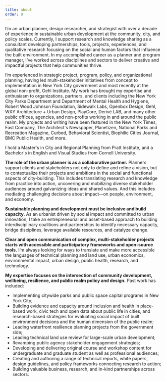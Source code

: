 ```yaml
---
title: about
order: 0
---
```

I’m an urban planner, design researcher, and strategist with over a decade of experience in sustainable urban development at the community, city, and policy scales. Currently, I support research and knowledge sharing as a consultant developing partnerships, tools, projects, experiences, and qualitative research focusing on the social and human factors that influence the built environment. In my accomplished career as a planner and program manager, I’ve worked across disciplines and sectors to deliver creative and impactful projects that help communities thrive.

I’m experienced in strategic project, program, policy, and organizational planning, having led multi-stakeholder initiatives from concept to implementation in New York City government and most recently at the global non-profit, Gehl Institute. My work has brought my expertise and enthusiasm to organizations, partners, and clients including the New York City Parks Department and Department of Mental Health and Hygiene, Robert Wood Johnson Foundation, Sidewalk Labs, Openbox Design, Gehl, WXY Architecture + Urban Design, PlayCore, Derivé LAB, and many other public offices, agencies, and non-profits working in and around the public realm. My projects and writing have been featured in the New York Times, Fast Company, The Architect's Newspaper, Planetizen, National Parks and Recreation Magazine, Curbed, Behavioral Scientist, Biophilic Cities Journal, BMC Public Health, and more.

I hold a Master's in City and Regional Planning from Pratt Institute, and a Bachelor's in English and Visual Studies from Cornell University.

**The role of the urban planner is as a collaborative partner.** Planners support clients and stakeholders not only to define and refine a vision, but to contextualize their projects and ambitions in the social and functional aspects of city-building. This includes translating research and knowledge from practice into action, uncovering and mobilizing diverse stakeholder audiences around galvanizing ideas and shared values. And this includes mediating challenging decisions about impact—on people, environment, and economy.

**Sustainable planning and development must be inclusive and build capacity.** As an urbanist driven by social impact and committed to urban innovation, I take an entrepreneurial and asset-based approach to building interdisciplinary coalitions and partnerships to identify necessary capacity, bridge disciplines, leverage available resources, and catalyze change.

**Clear and open communication of complex, multi-stakeholder projects starts with accessible and participatory frameworks and open-source tools.** I’m always looking for ways to translate and make more accessible the languages of technical planning and land use, urban economics, environmental impact, urban design, public health, research, and technology.

**My expertise focuses on the intersection of community development, wellbeing, resilience, and public realm policy and design.** Past work has included:

- Implementing citywide parks and public space capital programs in New York City;
- Building evidence and capacity around inclusion and health in place-based work, civic tech and open data about public life in cities, and research-based strategies for evaluating social impact of built environment decisions and the human dimension of the public realm;
- Leading waterfront resilience planning projects from the government side;
- Leading technical land use review for large-scale urban development;
- Revamping public agency stakeholder engagement strategies;
- Developing and delivering original course and workshop content for undergraduate and graduate student as well as professional audiences;
- Creating and authoring a range of technical reports, white papers, design guidelines, and policy frameworks connecting research to action;
- Building valuable business, research, and in-kind partnerships across sectors.
